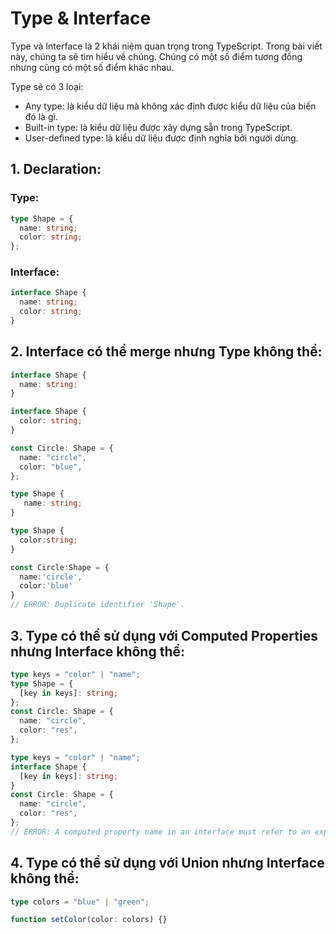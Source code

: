 # Type & Interface

Type và Interface là 2 khái niệm quan trọng trong TypeScript. Trong bài viết này, chúng ta sẽ tìm hiểu về chúng. Chúng có một số điểm tương đồng nhưng cũng có một số điểm khác nhau.

Type sẽ có 3 loại:

- Any type: là kiểu dữ liệu mà không xác định được kiểu dữ liệu của biến đó là gì.
- Built-in type: là kiểu dữ liệu được xây dựng sẵn trong TypeScript.
- User-defined type: là kiểu dữ liệu được định nghĩa bởi người dùng.

## 1. Declaration:

### Type:

```typescript
type Shape = {
  name: string;
  color: string;
};
```

### Interface:

```typescript
interface Shape {
  name: string;
  color: string;
}
```

## 2. Interface có thể merge nhưng Type không thể:

```typescript
interface Shape {
  name: string;
}

interface Shape {
  color: string;
}

const Circle: Shape = {
  name: "circle",
  color: "blue",
};
```

```typescript
type Shape {
   name: string;
}

type Shape {
  color:string;
}

const Circle:Shape = {
  name:'circle',
  color:'blue'
}
// ERROR: Duplicate identifier 'Shape'.
```

## 3. Type có thể sử dụng với Computed Properties nhưng Interface không thể:

```typescript
type keys = "color" | "name";
type Shape = {
  [key in keys]: string;
};
const Circle: Shape = {
  name: "circle",
  color: "res",
};
```

```typescript
type keys = "color" | "name";
interface Shape {
  [key in keys]: string;
}
const Circle: Shape = {
  name: "circle",
  color: "res",
};
// ERROR: A computed property name in an interface must refer to an expression whose type is a literal type or a 'unique symbol' type.
```

## 4. Type có thể sử dụng với Union nhưng Interface không thể:

```typescript
type colors = "blue" | "green";

function setColor(color: colors) {}
```
